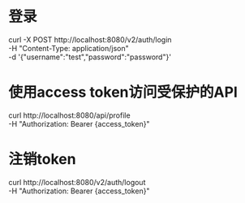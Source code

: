# 登录
curl -X POST http://localhost:8080/v2/auth/login \
  -H "Content-Type: application/json" \
  -d '{"username":"test","password":"password"}'

# 使用access token访问受保护的API
curl http://localhost:8080/api/profile \
  -H "Authorization: Bearer {access_token}"

# 注销token
curl http://localhost:8080/v2/auth/logout \
  -H "Authorization: Bearer {access_token}"